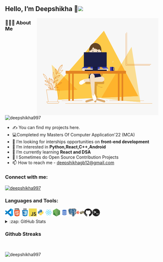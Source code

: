 <h2> Hello, I’m Deepshikha 👋<img src="https://github.com/deepshikha997/deepshikha997/blob/master/Hi.gif" width="25"></h2>
<img align="right" alt="GIF" src="https://github.com/deepshikha997/deepshikha997/blob/main/code.gif" width="400"height="320" />

<h3> 👨🏻‍💻 About Me </h3>

<p align="left"> <img src="https://komarev.com/ghpvc/?username=deepshikha997-18&label=Profile%20views&color=0e75b6&style=flat" alt="deepshikha997" /> </p>

- ✍ You can find my projects here.
- 💻Completed my Masters Of Computer Application'22 (MCA)
- 👯 I’m looking for interships opportunities on **front-end development**
- 👀 I’m interested in  **Python,React,C++,Android**
- 🌱 I’m currently learning **React and DSA**
- 💞️ I Sometimes do Open Source Contribution Projects
- 📫 How to reach me - deepshikhagb12@gmail.com

<h3 align="left">Connect with me:</h3>
<p align="left">
<a href="https://linkedin.com/in/deepshikha008" target="blank"><img align="center" src="https://raw.githubusercontent.com/rahuldkjain/github-profile-readme-generator/master/src/images/icons/Social/linked-in-alt.svg" alt="deepshikha997" height="30" width="40" /></a>
 
 ### Languages and Tools:
<img align="left" alt="Visual Studio Code" width="26px" src="https://raw.githubusercontent.com/github/explore/80688e429a7d4ef2fca1e82350fe8e3517d3494d/topics/visual-studio-code/visual-studio-code.png" />
<img align="left" alt="HTML5" width="26px" src="https://raw.githubusercontent.com/github/explore/80688e429a7d4ef2fca1e82350fe8e3517d3494d/topics/html/html.png" />
<img align="left" alt="CSS3" width="26px" src="https://raw.githubusercontent.com/github/explore/80688e429a7d4ef2fca1e82350fe8e3517d3494d/topics/css/css.png" />
<img align="left" alt="JavaScript" width="26px" src="https://raw.githubusercontent.com/github/explore/80688e429a7d4ef2fca1e82350fe8e3517d3494d/topics/javascript/javascript.png" />
<img align="left" alt="python" width="26px" src="https://raw.githubusercontent.com/github/explore/80688e429a7d4ef2fca1e82350fe8e3517d3494d/topics/python/python.png" />
<img align="left" alt="React" width="26px" src="https://raw.githubusercontent.com/github/explore/80688e429a7d4ef2fca1e82350fe8e3517d3494d/topics/react/react.png" />
<img align="left" alt="Node.js" width="26px" src="https://raw.githubusercontent.com/github/explore/80688e429a7d4ef2fca1e82350fe8e3517d3494d/topics/nodejs/nodejs.png" />
<img align="left" alt="SQL" width="26px" src="https://raw.githubusercontent.com/github/explore/80688e429a7d4ef2fca1e82350fe8e3517d3494d/topics/sql/sql.png" />
<img align="left" alt="postgreSQL" width="26px" src="https://raw.githubusercontent.com/github/explore/80688e429a7d4ef2fca1e82350fe8e3517d3494d/topics/postgresql/postgresql.png" />
<img align="left" alt="Git" width="26px" src="https://raw.githubusercontent.com/github/explore/80688e429a7d4ef2fca1e82350fe8e3517d3494d/topics/git/git.png" />
<img align="left" alt="GitHub" width="26px" src="https://raw.githubusercontent.com/github/explore/78df643247d429f6cc873026c0622819ad797942/topics/github/github.png" />
<img align="left" alt="Terminal" width="26px" src="https://raw.githubusercontent.com/github/explore/80688e429a7d4ef2fca1e82350fe8e3517d3494d/topics/terminal/terminal.png" />

<br />
<br />
 
<details>
 
 <summary>:zap: GitHub Stats</summary>
 
 <img align="left" alt="Deepshikha's GitHub Stats" src="https://github-readme-stats.vercel.app/api?username=deepshikha997&show_icons=true&hide_border=true" />
 
 </details>
 
 
<!--  <summary>:zap: Most Used Languages</summary>
 <p><img align="center" src="https://github-readme-stats.vercel.app/api/top-langs?username=Deepshikha&show_icons=true&locale=en&layout=compact" alt="Deepshikha997" /></p> -->

 
<!--  [![Top Langs](https://github-readme-stats.vercel.app/api/top-langs/?username=deepshikha&layout=compact)](https://github.com/deepshikha997/github-readme-stats) -->

### Github Streaks
<br>
<p><img align="center" src="https://github-readme-streak-stats.herokuapp.com/?user=deepshikha997&" alt="deepshikha997" /></p>
</br>
<!---
deepshikha997/deepshikha997 is a ✨ special ✨ repository because its `README.md` (this file) appears on your GitHub profile.
You can click the Preview link to take a look at your changes.
--->
